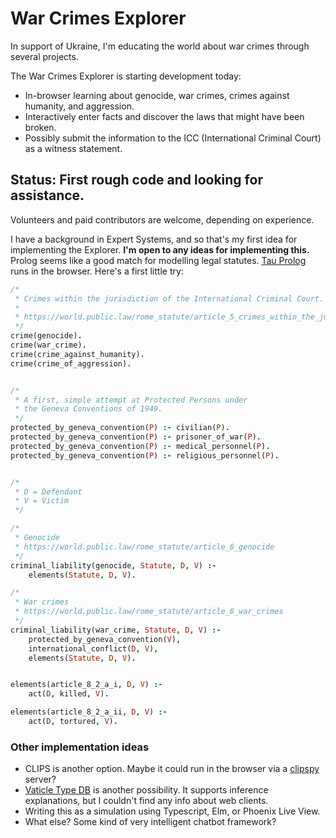 # War Crimes Explorer

In support of Ukraine, I'm educating the world about war crimes through several projects.

The War Crimes Explorer is starting development today:

* In-browser learning about genocide, war crimes, crimes against humanity, and aggression.
* Interactively enter facts and discover the laws that might have been broken.
* Possibly submit the information to the ICC (International Criminal Court) as a witness statement.

## Status: First rough code and looking for assistance.
Volunteers and paid contributors are welcome, depending on experience.

I have a background in Expert Systems, and so that's my first idea for implementing the Explorer.
**I'm open to any ideas for implementing this.**
Prolog seems like a good match for modelling legal statutes. [Tau Prolog](http://tau-prolog.org) runs in the browser.
Here's a first little try:

```prolog
/*
 * Crimes within the jurisdiction of the International Criminal Court.
 * 
 * https://world.public.law/rome_statute/article_5_crimes_within_the_jurisdiction_of_the_court
 */
crime(genocide).
crime(war_crime).
crime(crime_against_humanity).
crime(crime_of_aggression).


/*
 * A first, simple attempt at Protected Persons under
 * the Geneva Conventions of 1949.
 */
protected_by_geneva_convention(P) :- civilian(P).
protected_by_geneva_convention(P) :- prisoner_of_war(P).
protected_by_geneva_convention(P) :- medical_personnel(P).
protected_by_geneva_convention(P) :- religious_personnel(P).


/*
 * D = Defendant
 * V = Victim
 */

/*
 * Genocide
 * https://world.public.law/rome_statute/article_6_genocide
 */
criminal_liability(genocide, Statute, D, V) :-
	elements(Statute, D, V).

/*
 * War crimes
 * https://world.public.law/rome_statute/article_8_war_crimes
 */
criminal_liability(war_crime, Statute, D, V) :-
	protected_by_geneva_convention(V),
	international_conflict(D, V),
	elements(Statute, D, V).


elements(article_8_2_a_i, D, V) :-
	act(D, killed, V).

elements(article_8_2_a_ii, D, V) :-
	act(D, tortured, V).     
```

### Other implementation ideas
* CLIPS is another option. Maybe it could run in the browser via a [clipspy](https://github.com/noxdafox/clipspy) server?
* [Vaticle Type DB](https://vaticle.com/) is another possibility. It supports inference explanations, but I couldn't find any info about web clients.
* Writing this as a simulation using Typescript, Elm, or Phoenix Live View.
* What else? Some kind of very intelligent chatbot framework?
